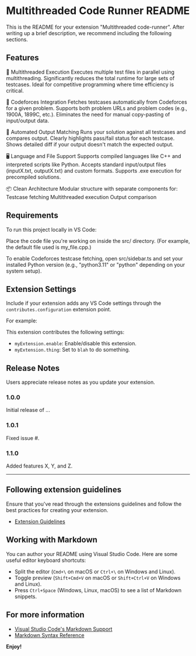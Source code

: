 # Multithreaded Code Runner README

This is the README for your extension "Multithreaded code-runner". After writing up a brief description, we recommend including the following sections.

## Features

🧵 Multithreaded Execution
Executes multiple test files in parallel using multithreading.
Significantly reduces the total runtime for large sets of testcases.
Ideal for competitive programming where time efficiency is critical.

🔗 Codeforces Integration
Fetches testcases automatically from Codeforces for a given problem.
Supports both problem URLs and problem codes (e.g., 1900A, 1899C, etc.).
Eliminates the need for manual copy-pasting of input/output data.

🧪 Automated Output Matching
Runs your solution against all testcases and compares output.
Clearly highlights pass/fail status for each testcase.
Shows detailed diff if your output doesn't match the expected output.

🖥️ Language and File Support
Supports compiled languages like C++ and interpreted scripts like Python.
Accepts standard input/output files (inputX.txt, outputX.txt) and custom formats.
Supports .exe execution for precompiled solutions.

📦 Clean Architecture
Modular structure with separate components for:
Testcase fetching
Multithreaded execution
Output comparison

## Requirements

To run this project locally in VS Code:

Place the code file you're working on inside the src/ directory.
(For example, the default file used is my_file.cpp.)

To enable Codeforces testcase fetching, open src/sidebar.ts and set your installed Python version (e.g., "python3.11" or "python" depending on your system setup).

## Extension Settings

Include if your extension adds any VS Code settings through the `contributes.configuration` extension point.

For example:

This extension contributes the following settings:

* `myExtension.enable`: Enable/disable this extension.
* `myExtension.thing`: Set to `blah` to do something.


## Release Notes

Users appreciate release notes as you update your extension.

### 1.0.0

Initial release of ...

### 1.0.1

Fixed issue #.

### 1.1.0

Added features X, Y, and Z.

---

## Following extension guidelines

Ensure that you've read through the extensions guidelines and follow the best practices for creating your extension.

* [Extension Guidelines](https://code.visualstudio.com/api/references/extension-guidelines)

## Working with Markdown

You can author your README using Visual Studio Code. Here are some useful editor keyboard shortcuts:

* Split the editor (`Cmd+\` on macOS or `Ctrl+\` on Windows and Linux).
* Toggle preview (`Shift+Cmd+V` on macOS or `Shift+Ctrl+V` on Windows and Linux).
* Press `Ctrl+Space` (Windows, Linux, macOS) to see a list of Markdown snippets.

## For more information

* [Visual Studio Code's Markdown Support](http://code.visualstudio.com/docs/languages/markdown)
* [Markdown Syntax Reference](https://help.github.com/articles/markdown-basics/)

**Enjoy!**
